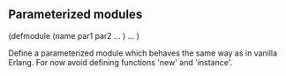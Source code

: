 Parameterized modules
---------------------

(defmodule (name par1 par2 ... )
  ... )

Define a parameterized module which behaves the same way as in vanilla
Erlang. For now avoid defining functions 'new' and 'instance'.

